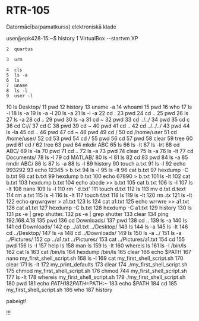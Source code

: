 # RTR-105
Datormācība(pamatkurss) elektroniskā klade


user@epk428-15:~$ history
    1  VirtualBox --startvm XP
    
    2  quartus
    
    3  urm
    
    4  cls
    5  ls -a
    6  ls 
    7  uname
    8  ls -l
    9  user -l
   10  ls Desktop/
   11  pwd
   12  history
   13  uname -a
   14  whoami
   15  pwd
   16  who
   17  ls -l
   18  ls -a
   19  ls -a -l
   20  ls -a
   21  ls -l -a
   22  cd .
   23  pwd
   24  cd ..
   25  pwd
   26  ls 
   27  ls -a
   28  cd ..
   29  pwd
   30  ls -a
   31  cd ~
   32  pwd
   33  cd ../../
   34  pwd
   35  cd c
   36  cd C://
   37  cd C
   38  pwd
   39  cd ~
   40  pwd
   41  cd ..
   42  cd ../../../
   43  pwd
   44  ls -la
   45  cd ..
   46  pwd
   47  cd ~
   48  pwd
   49  cd /
   50  cd /home/user
   51  cd /home/user/
   52  cd 
   53  pwd
   54  cd /
   55  pwd
   56  cd
   57  pwd
   58  clear
   59  tree
   60  pwd
   61  cd /
   62  tree
   63  pwd
   64  mkdir ABC
   65  ls
   66  ls -lt
   67  ls -lrt
   68  cd ABC/
   69  ls -la
   70  pwd
   71  cd ..
   72  ls -a
   73  pwd
   74  clear
   75  ls -a
   76  ls -lt
   77  cd Documents/
   78  ls -l
   79  cd MATLAB/
   80  ls -l
   81  ls
   82  cd
   83  pwd
   84  ls -a
   85  rmdir ABC/
   86  ls 
   87  ls -a
   88  ls -l
   89  history
   90  touch a.txt
   91  ls -l
   92  echo 993292
   93  echo 12345 > b.txt
   94  ls -l
   95  ls -lt
   96  cat b.txt 
   97  hexdump -C b.txt
   98  cat b.txt 
   99  hexdump b.txt 
  100  echo 67890 > b.txt 
  101  ls -lt
  102  cat  b.txt 
  103  hexdump b.txt 
  104  echo abcde >> b.txt
  105  cat b.txt 
  106  ls -l
  107  ls -lt
  108  nano
  109  ls -l
  110  rm ' d.txt'
  111  touch d.txt
  112  ls
  113  mv d.txt d.text
  114  rm a.txt
  115  ls -l
  116  ls -lt
  117  touch f.txt
  118  ls
  119  ls -lt
  120  rm *.tx*
  121  ls -lt
  122  echo qrqwrqwer > a1.txt
  123  ls
  124  cat a1.txt 
  125  echo wrrwre >> a1.txt 
  126  cat a1.txt 
  127  hexdump -C b.txt
  128  hexdump -C a1.txt
  129  history
  130  ls
  131  ps -e | grep shutter.
  132  ps -e | grep shutter
  133  clear
  134  ping 192.168.4.18
  135  pwd
  136  cd Downloads/
  137  pwd
  138  cd ..
  139  ls -a
  140  ls
  141  cd Downloads/
  142  cp ../a1.txt ../Desktop/
  143  ls
  144  ls -a
  145  ls -lt
  146  cd ../Desktop/
  147  ls -a
  148  cd ../Downloads/
  149  ls
  150  ls -a ../
  151  ls -a ../Pictures/
  152  cp ../a1.txt ../Pictures/
  153  cat ../Pictures/a1.txt 
  154  cd
  155  pwd
  156  ls -l
  157  help ls
  158  man ls
  159  ls -lt
  160  whereis ls
  161  ls -l /bin/ls
  162  cat ls
  163  cat /bin/ls
  164  hexdump /bin/ls
  165  clear
  166  echo $PATH
  167  nano my_first_shell_script.sh
  168  ls -l
  169  cat my_first_shell_script.sh 
  170  clear
  171  ls -lt
  172  my_print_defaults 
  173  clear
  174  ./my_first_shell_script.sh
  175  chmod my_first_shell_script.sh
  176  chmod 744 my_first_shell_script.sh
  177  ls -lt
  178  whereis my_first_shell_script.sh
  179  ./my_first_shell_script.sh 
  180  pwd
  181  echo $PATH
  182  PATH=$PATH:~
  183  echo $PATH
  184  cd
  185  my_first_shell_script.sh 
  186  who
  187  history
  
  pabeigt!
  
  !!!
